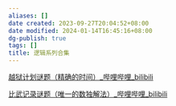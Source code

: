 ```yaml
---
aliases: []
date created: 2023-09-27T20:04:52+08:00
date modified: 2024-01-14T16:45:16+08:00
dg-publish: true
tags: []
title: 逻辑系列合集
---
```


[越狱计划谜题（精确的时间）\_哔哩哔哩\_bilibili](https://www.bilibili.com/video/BV1qP411W7HU/?spm_id_from=pageDriver&vd_source=20cb3e7c6ad3d64f0eb2d763ff005080)

[比武记录谜题（唯一的数独解法）\_哔哩哔哩\_bilibili](https://www.bilibili.com/video/BV1vu411P7sf/?spm_id_from=333.1007.tianma.6-2-20.click&vd_source=20cb3e7c6ad3d64f0eb2d763ff005080)